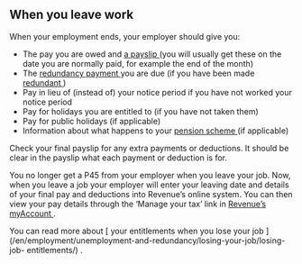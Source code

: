 ##  When you leave work

When your employment ends, your employer should give you:

  * The pay you are owed and [ a payslip ](/en/employment/employment-rights-and-conditions/pay-and-employment/pay-slip/) (you will usually get these on the date you are normally paid, for example the end of the month) 
  * The [ redundancy payment ](/en/employment/unemployment-and-redundancy/redundancy/redundancy-payments/) you are due (if you have been made [ redundant ](/en/employment/unemployment-and-redundancy/redundancy/right-to-redundancy-pay/) ) 
  * Pay in lieu of (instead of) your notice period if you have not worked your notice period 
  * Pay for holidays you are entitled to (if you have not taken them) 
  * Pay for public holidays (if applicable) 
  * Information about what happens to your [ pension scheme ](/en/money-and-tax/personal-finance/pensions/occupational-pensions/) (if applicable) 

Check your final payslip for any extra payments or deductions. It should be
clear in the payslip what each payment or deduction is for.

You no longer get a P45 from your employer when you leave your job. Now, when
you leave a job your employer will enter your leaving date and details of your
final pay and deductions into Revenue’s online system. You can then view your
pay details through the ‘Manage your tax’ link in [ Revenue’s myAccount
](https://www.ros.ie/myaccount-web/sign_in.html?execution=e1s1) .

You can read more about [ your entitlements when you lose your job
](/en/employment/unemployment-and-redundancy/losing-your-job/losing-job-
entitlements/) .
